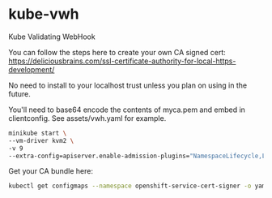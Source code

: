 # kube-vwh
Kube Validating WebHook

You can follow the steps here to create your own CA signed cert:
https://deliciousbrains.com/ssl-certificate-authority-for-local-https-development/

No need to install to your localhost trust unless you plan on using in the future.

You'll need to base64 encode the contents of myca.pem and embed in clientconfig.
See assets/vwh.yaml for example.

```sh
minikube start \
--vm-driver kvm2 \
-v 9
--extra-config=apiserver.enable-admission-plugins="NamespaceLifecycle,LimitRanger,ServiceAccount,DefaultStorageClass,DefaultTolerationSeconds,MutatingAdmissionWebhook,ValidatingAdmissionWebhook,Priority,ResourceQuota"
```

Get your CA bundle here:
```sh
kubectl get configmaps --namespace openshift-service-cert-signer -o yaml signing-cabundle
```
